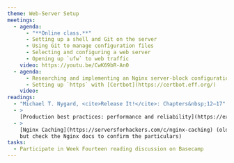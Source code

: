 ```yaml
---
theme: Web-Server Setup
meetings:
  - agenda:
      - "**Online class.**"
      - Setting up a shell and Git on the server
      - Using Git to manage configuration files
      - Selecting and configuring a web server
      - Opening up `ufw` to web traffic
    video: https://youtu.be/CwK69bR-An0
  - agenda:
      - Researching and implementing an Nginx server-block configuration
      - Setting up `https` with [Certbot](https://certbot.eff.org/)
    video:
readings:
  - "Michael T. Nygard, <cite>Release It!</cite>: Chapters&nbsp;12–17"
  - >
    [Production best practices: performance and reliability](https://expressjs.com/en/advanced/best-practice-performance.html) (ExpressJS and `NODE_ENV` values)
  - >
    [Nginx Caching](https://serversforhackers.com/c/nginx-caching) (older article; theory is solid,
    but check the Nginx docs to confirm the particulars)
tasks:
  - Participate in Week Fourteen reading discussion on Basecamp
---
```


<!--
- Testing with databases, especially setup and tear-down
- "Web API example: [localStorage](https://developer.mozilla.org/en-US/docs/Web/API/Window/localStorage)"
-->

